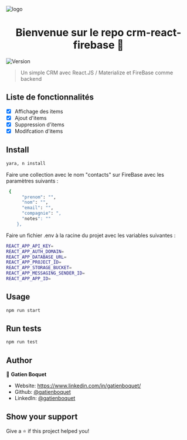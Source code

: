 ![logo](https://www.skcript.com/svrmedia/heroes/firebase-react-native.png)
<h1 align="center">Bienvenue sur le repo crm-react-firebase 👋</h1>
<p>
  
  <img alt="Version" src="https://img.shields.io/badge/version-0.0.1-blue.svg?cacheSeconds=2592000" />
</p>



> Un simple CRM avec React.JS / Materialize et FireBase comme backend

## Liste de fonctionnalités
- [x] Affichage des items
- [x] Ajout d'items
- [x] Suppression d'items
- [x] Modifcation d'items

## Install

```sh
yara, n install  
```

Faire une collection avec le nom "contacts" sur FireBase avec les paramètres suivants :

```sh
 {
      "prenom": "",
      "nom": "",
      "email": "",
      "compagnie": ",
      "notes": ""
    },
```

Faire un fichier .env à la racine du projet avec les variables suivantes :

```sh
REACT_APP_API_KEY=
REACT_APP_AUTH_DOMAIN=
REACT_APP_DATABASE_URL=
REACT_APP_PROJECT_ID=
REACT_APP_STORAGE_BUCKET=
REACT_APP_MESSAGING_SENDER_ID=
REACT_APP_APP_ID=
```

## Usage

```sh
npm run start
```

## Run tests

```sh
npm run test
```

## Author

👤 **Gatien Boquet**

* Website: https://www.linkedin.com/in/gatienboquet/
* Github: [@gatienboquet  ](https://github.com/gatienboquet  )
* LinkedIn: [@gatienboquet   ](https://linkedin.com/in/gatienboquet   )

## Show your support

Give a ⭐️ if this project helped you!
